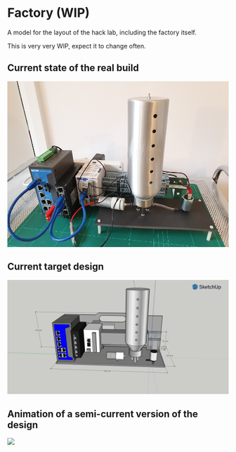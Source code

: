 # Factory (WIP)

A model for the layout of the hack lab, including the factory itself.

This is very very WIP, expect it to change often.

## Current state of the real build

![](hardware.png)

## Current target design

![](model_factory.png)

## Animation of a semi-current version of the design

![](model_factory.gif)

